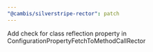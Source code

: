 ```yaml
---
"@cambis/silverstripe-rector": patch
---
```


Add check for class reflection property in ConfigurationPropertyFetchToMethodCallRector

